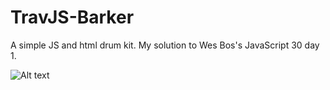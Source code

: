 # TravJS-Barker
A simple JS and html drum kit. My solution to Wes Bos's JavaScript 30 day 1. 

![Alt text](http://i.imgur.com/5cDEXlo.png "screenshot")
